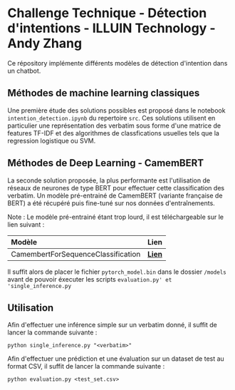 # Challenge Technique - Détection d'intentions - ILLUIN Technology - Andy Zhang

Ce répository implémente différents modèles de détection d'intention dans un chatbot.

## Méthodes de machine learning classiques

Une première étude des solutions possibles est proposé dans le notebook `intention_detection.ipynb` du repertoire `src`.
Ces solutions utilisent en particulier une représentation des verbatim sous forme d'une matrice de features TF-IDF et des algorithmes de classfications usuelles tels que la regression logistique ou SVM.

## Méthodes de Deep Learning - CamemBERT

La seconde solution proposée, la plus performante est l'utilisation de réseaux de neurones de type BERT pour effectuer cette classification des verbatim.
Un modèle pré-entrainé de CamemBERT (variante française de BERT) a été récupéré puis fine-tuné sur nos données d'entraînements.

Note : Le modèle pré-entrainé étant trop lourd, il est téléchargeable sur le lien suivant :

| Modèle | Lien |
| :-- | :-: |
| CamembertForSequenceClassification | [**Lien**](https://filesender.renater.fr/?s=download&token=0d52833d-41a0-4f26-85ef-c3094d2dc42c) |

Il suffit alors de placer le fichier `pytorch_model.bin` dans le dossier `/models` avant de pouvoir éxecuter les scripts `evaluation.py' et 'single_inference.py`

## Utilisation

Afin d'effectuer une inférence simple sur un verbatim donné, il suffit de lancer la commande suivante :

``` shell
python single_inference.py "<verbatim>"
```

Afin d'effectuer une prédiction et une évaluation sur un dataset de test au format CSV, il suffit de lancer la commande suivante :

``` shell
python evaluation.py <test_set.csv>
```